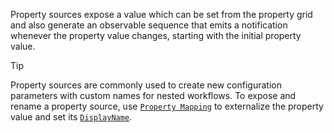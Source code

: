 Property sources expose a value which can be set from the property grid and also generate an observable sequence that emits a notification whenever the property value changes, starting with the initial property value.

> [!Tip]
> Property sources are commonly used to create new configuration parameters with custom names for nested workflows. To expose and rename a property source, use [`Property Mapping`](xref:property-mapping#externalized-properties) to externalize the property value and set its [`DisplayName`](xref:Bonsai.Expressions.ExternalizedMapping.DisplayName).